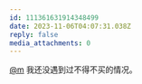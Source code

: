 ```yaml
---
id: 111361631914348499
date: 2023-11-06T04:07:31.038Z
reply: false
media_attachments: 0
---
```


[@m](https://ima.cm/@m) 我还没遇到过不得不买的情况。

